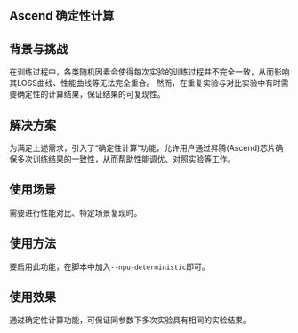 ## Ascend 确定性计算
## 背景与挑战

在训练过程中，各类随机因素会使得每次实验的训练过程并不完全一致，从而影响其LOSS曲线、性能曲线等无法完全重合。
然而，在重复实验与对比实验中有时需要确定性的计算结果，保证结果的可复现性。

## 解决方案

为满足上述需求，引入了“确定性计算”功能，允许用户通过昇腾(Ascend)芯片确保多次训练结果的一致性，从而帮助性能调优、对照实验等工作。

## 使用场景

需要进行性能对比、特定场景复现时。

## 使用方法

要启用此功能，在脚本中加入`--npu-deterministic`即可。

## 使用效果

通过确定性计算功能，可保证同参数下多次实验具有相同的实验结果。